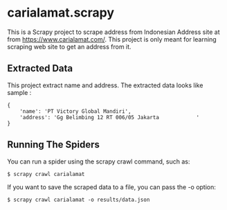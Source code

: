 # carialamat.scrapy
This is a Scrapy project to scrape address from Indonesian Address site at from https://www.carialamat.com/.
This project is only meant for learning scraping web site to get an address from it.

## Extracted Data
This project extract name and address. The extracted data looks like sample :
```
{
    'name': 'PT Victory Global Mandiri', 
    'address': 'Gg Belimbing 12 RT 006/05 Jakarta            '
}
```

## Running The Spiders
You can run a spider using the scrapy crawl command, such as:

```
$ scrapy crawl carialamat
```

If you want to save the scraped data to a file, you can pass the -o option:

```
$ scrapy crawl carialamat -o results/data.json
```